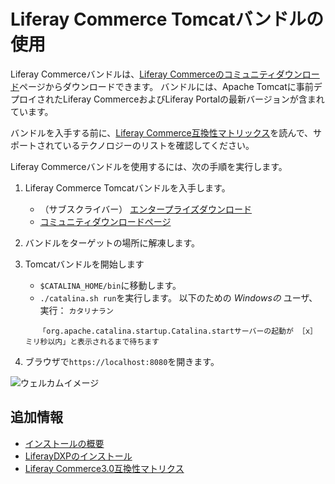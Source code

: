 # Liferay Commerce Tomcatバンドルの使用

Liferay Commerceバンドルは、[Liferay Commerceのコミュニティダウンロード](https://commerce.liferay.dev/download)ページからダウンロードできます。 バンドルには、Apache Tomcatに事前デプロイされたLiferay CommerceおよびLiferay Portalの最新バージョンが含まれています。

バンドルを入手する前に、[Liferay Commerce互換性マトリックス](https://help.liferay.com/hc/en-us/articles/360049238151)を読んで、サポートされているテクノロジーのリストを確認してください。

Liferay Commerceバンドルを使用するには、次の手順を実行します。

1. Liferay Commerce Tomcatバンドルを入手します。

    * （サブスクライバー） [エンタープライズダウンロード](https://customer.liferay.com/downloads?p_p_id=com_liferay_osb_customer_downloads_display_web_DownloadsDisplayPortlet&_com_liferay_osb_customer_downloads_display_web_DownloadsDisplayPortlet_productAssetCategoryId=118190997&_com_liferay_osb_customer_downloads_display_web_DownloadsDisplayPortlet_fileTypeAssetCategoryId=118191001)
    * [コミュニティダウンロードページ](https://www.liferay.com/downloads-community)

1. バンドルをターゲットの場所に解凍します。

1. Tomcatバンドルを開始します
    * `$CATALINA_HOME/bin`に移動します。
    * `./catalina.sh run`を実行します。 以下のための *Windowsの* ユーザ、実行： `カタリナラン`

    ```tip::
       「org.apache.catalina.startup.Catalina.startサーバーの起動が ［x］ ミリ秒以内」と表示されるまで待ちます
    ```

1. ブラウザで`https://localhost:8080`を開きます。

![ウェルカムイメージ](./using-the-liferay-commerce-tomcat-bundle/images/01.png)

## 追加情報

* [インストールの概要](../installation-overview.md)
* [LiferayDXPのインストール](https://learn.liferay.com/dxp/latest/en/installation-and-upgrades/installing-liferay/installing-a-liferay-tomcat-bundle.html)
* [Liferay Commerce3.0互換性マトリクス](https://help.liferay.com/hc/en-us/articles/360049238151)
